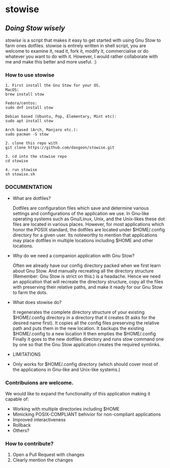 # stowise
## _Doing Stow wisely_

_stowise_ is a script that makes it easy to get started with using Gnu Stow to farm ones dotfiles. 
stowise is entirely written in shell script, you are welcome to examine it, read it, fork it, modify it, commercialise or do whatever you want to do with it.
However, I would rather collaborate with me and make this better and more useful. :)

### How to use stowise

```
1. First install the Gnu Stow for your OS.
MacOS: 
brew install stow

Fedora/centos: 
sudo dnf install stow

Debian based (Ubuntu, Pop, Elementary, Mint etc): 
sudo apt install stow

Arch based (Arch, Manjaro etc.): 
sudo pacman -S stow

2. clone this repo with 
git clone https://github.com/daxgoon/stowise.git

3. cd into the stowise repo
cd stowise

4. run stowise
sh stowise.sh
```

### DOCUMENTATION

* What are dotfiles?

   Dotfiles are configuration files which save and determine various settings and configurations of the application we use. 
   In Gnu-like operating systems such as Gnu/Linux, Unix, and the Unix-likes these dot files are located in various places. 
   However, for most applications which honor the POSIX standard, the dotfiles are located under $HOME/.config directory for a given user.
   Its noteworthy to mention that applications may place dotfiles in multiple locations including $HOME and other locations.

* Why do we need a companion application with Gnu Stow?

   Often we already have our config directory packed when we first learn about Gnu Stow. 
   And manually recreating all the directory structure (Remember: Gnu Stow is strict on this.) is a headache.
   Hence we need an application that will recreate the directory structure, copy all the files with preserving their relative paths,
   and make it ready for our Gnu Stow to farm the dots.

* What does stowise do?

   It regenerates the complete directory structure of your existing $HOME/.config directory in a directory that it creates (It asks for the desired name first).
   It copies all the config files preserving the relative path and puts them in the new location.
   It backups the existing $HOME/.config to a new location
   It then empties the $HOME/.config
   Finally it goes to the new dotfiles directory and runs stow command one by one so that the Gnu Stow application creates the required symlinks.

* LIMITATIONS
+ Only works for $HOME/.config directory (which should cover most of the applications in Gnu-like and Unix-like systems.)

### Contribuions are welcome.
We would like to expand the functionality of this application making it capable of:
+ Working with multiple directories including $HOME
+ Mimicking POSIX-COMPLIANT behivior for non-compliant applications
+ Improved interactiveness
+ Rollback
+ Others?
### How to contribute?
1. Open a Pull Request with changes
2. Clearly mention the changes


